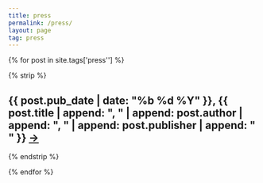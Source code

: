 ```yaml
---
title: press
permalink: /press/
layout: page
tag: press
---
```



{% for post in site.tags['press''] %}

{% strip %}<h2>{{ post.pub_date | date: "%b %d %Y" }}, {{ post.title | append: ", " | append: post.author | append: ", " | append: post.publisher | append: " " }} <a href= "{{post.pub_url}}">→</a></h2>{% endstrip %}

{% endfor %}
